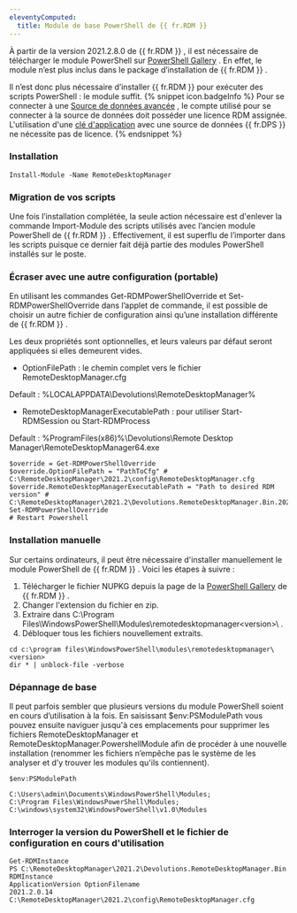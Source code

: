 ```yaml
---
eleventyComputed:
  title: Module de base PowerShell de {{ fr.RDM }}
---
```

À partir de la version 2021.2.8.0 de {{ fr.RDM }} , il est nécessaire de télécharger le module PowerShell sur [PowerShell Gallery](https://www.powershellgallery.com/packages/RemoteDesktopManager) . En effet, le module n’est plus inclus dans le package d’installation de {{ fr.RDM }} .  

Il n’est donc plus nécessaire d’installer {{ fr.RDM }} pour exécuter des scripts PowerShell : le module suffit. 
{% snippet icon.badgeInfo %} 
Pour se connecter à une [Source de données avancée](https://helprdm.devolutions.net/fr/datasources_advanced.html) , le compte utilisé pour se connecter à la source de données doit posséder une licence RDM assignée. L'utilisation d'une [clé d'application](https://helpserver.devolutions.net/fr/webinterface_applications.html) avec une source de données {{ fr.DPS }} ne nécessite pas de licence. 
{% endsnippet %}
 
### Installation 
`Install-Module -Name RemoteDesktopManager`
### Migration de vos scripts 
Une fois l’installation complétée, la seule action nécessaire est d'enlever la commande Import-Module des scripts utilisés avec l’ancien module PowerShell de {{ fr.RDM }} . Effectivement, il est superflu de l’importer dans les scripts puisque ce dernier fait déjà partie des modules PowerShell installés sur le poste. 
### Écraser avec une autre configuration (portable) 
En utilisant les commandes Get-RDMPowerShellOverride et Set-RDMPowerShellOverride dans l’applet de commande, il est possible de choisir un autre fichier de configuration ainsi qu’une installation différente de {{ fr.RDM }} .  

Les deux propriétés sont optionnelles, et leurs valeurs par défaut seront appliquées si elles demeurent vides.  

* OptionFilePath : le chemin complet vers le fichier RemoteDesktopManager.cfg  

Default : %LOCALAPPDATA\Devolutions\RemoteDesktopManager%  
* RemoteDesktopManagerExecutablePath : pour utiliser Start-RDMSession ou Start-RDMProcess  

Default : %ProgramFiles(x86)%\Devolutions\Remote Desktop Manager\RemoteDesktopManager64.exe  
```
$override = Get-RDMPowerShellOverride  
$override.OptionFilePath = "PathToCfg" # C:\RemoteDesktopManager\2021.2\config\RemoteDesktopManager.cfg  
$override.RemoteDesktopManagerExecutablePath = "Path to desired RDM version" # C:\RemoteDesktopManager\2021.2\Devolutions.RemoteDesktopManager.Bin.2021.2.11.0\RemoteDesktopManager64.exe  
Set-RDMPowerShellOverride  
# Restart Powershell  
```
### Installation manuelle 
Sur certains ordinateurs, il peut être nécessaire d'installer manuellement le module PowerShell de {{ fr.RDM }} . Voici les étapes à suivre : 
1. Télécharger le fichier NUPKG depuis la page de la [PowerShell Gallery](https://www.powershellgallery.com/packages/RemoteDesktopManager) de {{ fr.RDM }} . 
1. Changer l'extension du fichier en zip. 
1. Extraire dans C:\Program Files\WindowsPowerShell\Modules\remotedesktopmanager\<version>\ . 
1. Débloquer tous les fichiers nouvellement extraits. 
```
cd c:\program files\WindowsPowerShell\modules\remotedesktopmanager\<version>  
dir * | unblock-file -verbose  
```
### Dépannage de base 
Il peut parfois sembler que plusieurs versions du module PowerShell soient en cours d’utilisation à la fois. En saisissant $env:PSModulePath vous pouvez ensuite naviguer jusqu'à ces emplacements pour supprimer les fichiers RemoteDesktopManager et RemoteDesktopManager.PowershellModule afin de procéder à une nouvelle installation (renommer les fichiers n’empêche pas le système de les analyser et d’y trouver les modules qu'ils contiennent). 
```
$env:PSModulePath  
  
C:\Users\admin\Documents\WindowsPowerShell\Modules;  
C:\Program Files\WindowsPowerShell\Modules;  
C:\windows\system32\WindowsPowerShell\v1.0\Modules  
```
### Interroger la version du PowerShell et le fichier de configuration en cours d'utilisation 
```
Get-RDMInstance  
PS C:\RemoteDesktopManager\2021.2\Devolutions.RemoteDesktopManager.Bin.2021.2.11.0> Get-RDMInstance  
ApplicationVersion OptionFilename  
2021.2.0.14          C:\RemoteDesktopManager\2021.2\config\RemoteDesktopManager.cfg  


